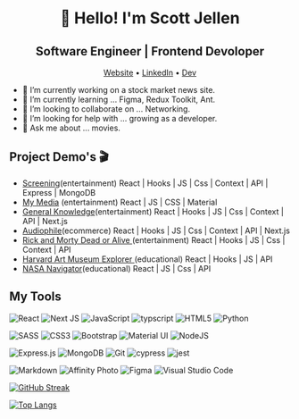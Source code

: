 <!-- <img align="center" alt="Toolbox" src="https://github.com/SJellen/SJellen/blob/master/images/dotDot.jpg" />   -->
<!-- <img align="center" alt="Toolbox" src="/images/ScottJellen.png" />   -->

<h1 align="center">👋 Hello! I'm Scott Jellen</h1>
<h2 align="center">Software Engineer | Frontend Devoloper</h1>

<p align="center">
  <a href="https://scottjellen.com/">Website</a> •
  <a href="https://www.linkedin.com/in/scottjellen/">LinkedIn</a> •
  <!-- <a href="https://twitter.com/ScottJellen">Twitter</a> • -->
  <a href="https://dev.to/sjellen">Dev</a>
</p>

- 🔭 I’m currently working on a stock market news site.
- 🌱 I’m currently learning ... Figma, Redux Toolkit, Ant.
- 👯 I’m looking to collaborate on ... Networking.
- 🤔 I’m looking for help with ... growing as a developer.
- 💬 Ask me about ... movies.


## Project Demo's 🎬
- <a href="https://affectionate-tesla-9555b9.netlify.app/"> Screening</a>(entertainment) React | Hooks | JS | Css | Context | API | Express | MongoDB
- <a href="https://my-media.vercel.app/">My Media</a> (entertainment) React | JS | CSS | Material
- <a href="https://generalknowledge.vercel.app/">General Knowledge</a>(entertainment) React | Hooks | JS | Css | Context | API | Next.js
- <a href="https://audiophile-ecommerce-tau.vercel.app/">Audiophile</a>(ecommerce) React | Hooks | JS | Css | Context | API | Next.js
- <a href="https://rm-doa.vercel.app/"> Rick and Morty Dead or Alive </a>(entertainment) React | Hooks | JS | Css | Context | API
- <a href="https://harvard-gallery.vercel.app/">Harvard Art Museum Explorer </a>(educational) React | Hooks | JS | API
- <a href="https://nasa-pic-board.vercel.app/">NASA Navigator</a>(educational) React | JS | Css | API
## My Tools


<p align="left">
  <!-- <img align="center" alt="Toolbox" src="https://github.com/SJellen/SJellen/blob/master/images/toolbox2.jpg" />   -->
  <p>
    <img alt="React" src="https://img.shields.io/badge/react-%2320232a.svg?&style=for-the-badge&logo=react&logoColor=%2361DAFB"/>
    <img alt="Next JS" src="https://img.shields.io/badge/nextjs-%23000000.svg?&style=for-the-badge&logo=next.js&logoColor=white"/>
    <img alt="JavaScript" src="https://img.shields.io/badge/javascript-%23323330.svg?&style=for-the-badge&logo=javascript&logoColor=%23F7DF1E"/>
    <img alt="typscript" src="https://img.shields.io/badge/typescript-%23007ACC.svg?style=for-the-badge&logo=typescript&logoColor=white" />
    <img alt="HTML5" src="https://img.shields.io/badge/html5-%23E34F26.svg?&style=for-the-badge&logo=html5&logoColor=white"/>
    <img alt="Python" src="https://img.shields.io/badge/python-%2314354C.svg?&style=for-the-badge&logo=python&logoColor=white"/>
  </p>
  <p>
    <img alt="SASS" src="https://img.shields.io/badge/SASS-hotpink.svg?&style=for-the-badge&logo=SASS&logoColor=white"/>
    <img alt="CSS3" src="https://img.shields.io/badge/css3-%231572B6.svg?&style=for-the-badge&logo=css3&logoColor=white"/>
    <img alt="Bootstrap" src="https://img.shields.io/badge/bootstrap-%23563D7C.svg?&style=for-the-badge&logo=bootstrap&logoColor=white"/>
    <img alt="Material UI" src="https://img.shields.io/badge/materialui-%230081CB.svg?&style=for-the-badge&logo=material-ui&logoColor=white"/>
        <img alt="NodeJS" src="https://img.shields.io/badge/node.js-%2343853D.svg?&style=for-the-badge&logo=node.js&logoColor=white"/>
  </p>
  <p>
    <img alt="Express.js" src="https://img.shields.io/badge/express.js-%23404d59.svg?&style=for-the-badge"/>
    <img alt="MongoDB" src ="https://img.shields.io/badge/MongoDB-%234ea94b.svg?&style=for-the-badge&logo=mongodb&logoColor=white"/>
    <img alt="Git" src="https://img.shields.io/badge/git-%23F05033.svg?&style=for-the-badge&logo=git&logoColor=white"/>
    <img alt="cypress" src="https://img.shields.io/badge/-cypress-%23E5E5E5?style=for-the-badge&logo=cypress&logoColor=058a5e" /> 
    <img alt="jest" src="https://img.shields.io/badge/-jest-%23C21325?style=for-the-badge&logo=jest&logoColor=white" /> 
  </p>
  <p>
    <img alt="Markdown" src="https://img.shields.io/badge/markdown-%23000000.svg?&style=for-the-badge&logo=markdown&logoColor=white"/>
    <img alt="Affinity Photo" src="https://img.shields.io/badge/affinityphoto-%237E4DD2.svg?&style=for-the-badge&logo=affinity-photo&logoColor=white"/>
    <img alt="Figma" src="https://img.shields.io/badge/figma-%23F24E1E.svg?&style=for-the-badge&logo=figma&logoColor=white"/>
    <img alt="Visual Studio Code" src="https://img.shields.io/badge/VisualStudioCode-0078d7.svg?&style=for-the-badge&logo=visual-studio-code&logoColor=white"/>
  </p>
  
</p> 

  <!-- ![SJellen's github stats](https://github-readme-stats.vercel.app/api?username=SJellen&count_private=true&theme=tokyonight)  -->

  [![GitHub Streak](https://github-readme-streak-stats.herokuapp.com?user=SJellen&theme=blueberry&background=1A1C27)](https://git.io/streak-stats)

  [![Top Langs](https://github-readme-stats.vercel.app/api/top-langs/?username=sjellen&layout=compact&theme=tokyonight)](https://github.com/sjellen/github-readme-stats)




<!-- ![Profile views](https://gpvc.arturio.dev/SJellen)   -->

<!--
**SJellen/SJellen** is a ✨ _special_ ✨ repository because its `README.md` (this file) appears on your GitHub profile.

Here are some ideas to get you started:

- 🔭 I’m currently working on ...
- 🌱 I’m currently learning ...
- 👯 I’m looking to collaborate on ...
- 🤔 I’m looking for help with ...
- 💬 Ask me about ...
- 📫 How to reach me: ...
- 😄 Pronouns: ...
- ⚡ Fun fact: ...




-->
